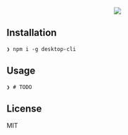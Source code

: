 <div align="center">
    <img src="https://user-images.githubusercontent.com/11808903/41185761-2b5ed776-6b8c-11e8-8e32-492bca437441.png" />
</div>

## Installation

```
❯ npm i -g desktop-cli
```

## Usage

```
❯ # TODO
```

## License

MIT
